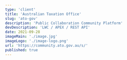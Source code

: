 ```yaml
---
type: 'client'
title: 'Australian Taxation Office'
slug: 'ato-gov'
description: 'Public Collaboration Community Platform'
devDescription: 'LWC / APEX / REST API'
date: 2021-09-28
imageMain: './image.jpg'
imageLogo: './image-logo.png'
url: 'https://community.ato.gov.au/s/'
published: true
---
```

